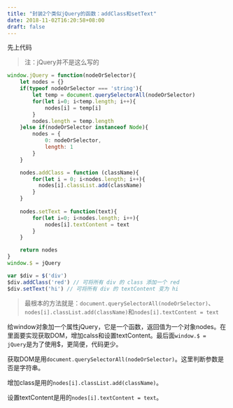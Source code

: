```yaml
---
title: "封装2个类似jQuery的函数：addClass和setText"
date: 2018-11-02T16:20:58+08:00
draft: false
---
```


先上代码

> 注：jQuery并不是这么写的

```js
window.jQuery = function(nodeOrSelector){
    let nodes = {}
    if(typeof nodeOrSelector === 'string'){
        let temp = document.querySelectorAll(nodeOrSelector)
        for(let i=0; i<temp.length; i++){
            nodes[i] = temp[i]
        }
        nodes.length = temp.length
    }else if(nodeOrSelector instanceof Node){
        nodes = {
            0: nodeOrSelector,
            length: 1
        }
    }

    nodes.addClass = function (className){
        for(let i = 0; i<nodes.length; i++){
          nodes[i].classList.add(className)
        }
    }
 
    nodes.setText = function(text){
        for(let i=0; i<nodes.length; i++){
            nodes[i].textContent = text
        }
    } 

    return nodes
}
window.$ = jQuery

var $div = $('div')
$div.addClass('red') // 可将所有 div 的 class 添加一个 red
$div.setText('hi') // 可将所有 div 的 textContent 变为 hi
```

> 最根本的方法就是：`document.querySelectorAll(nodeOrSelector)`、`nodes[i].classList.add(className)`和`nodes[i].textContent = text`

给window对象加一个属性jQuery，它是一个函数，返回值为一个对象nodes。在里面要实现获取DOM，增加calss和设置textContent。最后面`window.$ = jQuery`是为了使用$，更简便，代码更少。

获取DOM是用`document.querySelectorAll(nodeOrSelector)`。这里判断参数是否是字符串。

增加class是用的`nodes[i].classList.add(className)`。

设置textContent是用的`nodes[i].textContent = text`。